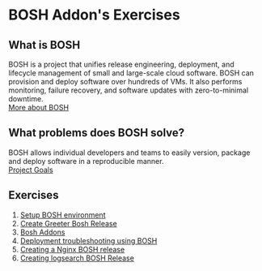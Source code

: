 # BOSH Addon's Exercises

## What is BOSH
BOSH is a project that unifies release engineering, deployment, and lifecycle management of small and large-scale cloud software. BOSH can provision and deploy software over hundreds of VMs. It also performs monitoring, failure recovery, and software updates with zero-to-minimal downtime.  
[More about BOSH](https://bosh.io/docs/)

## What problems does BOSH solve?
BOSH allows individual developers and teams to easily version, package and deploy software in a reproducible manner.  
[Project Goals](https://bosh.io/docs/problems/)

## Exercises
1. [Setup BOSH environment](setup-bosh-environment)
1. [Create Greeter Bosh Release](create_bosh_release)
1. [Bosh Addons](bosh-addons)
1. [Deployment troubleshooting using BOSH](bosh-troubleshooting)
1. [Creating a Nginx BOSH release](nginx-release)
1. [Creating logsearch BOSH Release](logsearch-boshrelease)
